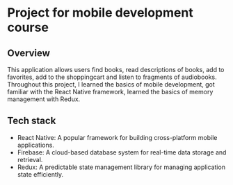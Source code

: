 # Project for mobile development course

## Overview 
This application allows users find books, read descriptions of books, add to favorites, add to the shoppingcart and listen to fragments of audiobooks.
Throughout this project, I learned the basics of mobile development, got familiar with the React Native framework, learned the basics of memory management with Redux.

## Tech stack
- React Native: A popular framework for building cross-platform mobile applications.
- Firebase: A cloud-based database system for real-time data storage and retrieval.
- Redux: A predictable state management library for managing application state efficiently.
